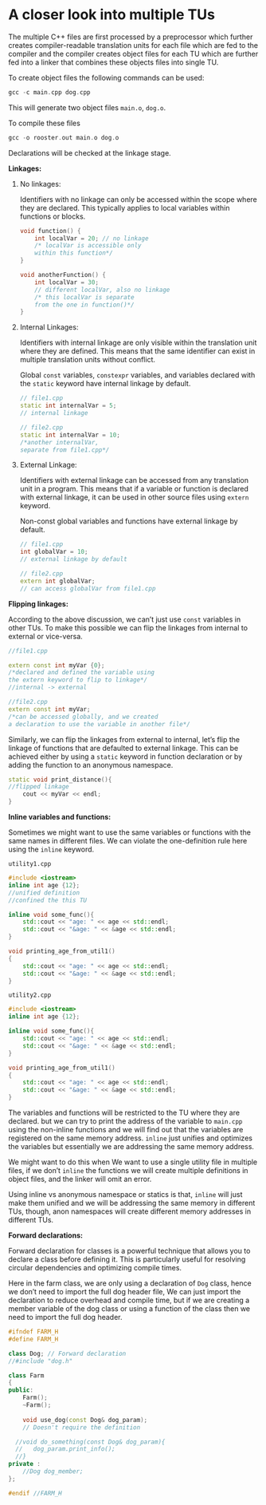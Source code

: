 # A closer look into multiple TUs

The multiple C++ files are first processed by a preprocessor which further creates compiler-readable translation units for each file which are fed to the compiler and the compiler creates object files for each TU which are further fed into a linker that combines these objects files into single TU.

To create object files the following commands can be used:

```cpp
gcc -c main.cpp dog.cpp
```

This will generate two object files `main.o`, `dog.o`.

To compile these files

```cpp
gcc -o rooster.out main.o dog.o
```

Declarations will be checked at the linkage stage.

**Linkages:**

1. No linkages:
    
    Identifiers with no linkage can only be accessed within the scope where they are declared. This typically applies to local variables within functions or blocks.
    
    ```cpp
    void function() {
        int localVar = 20; // no linkage
        /* localVar is accessible only 
        within this function*/
    }
    
    void anotherFunction() {
        int localVar = 30; 
        // different localVar, also no linkage
        /* this localVar is separate 
        from the one in function()*/
    }
    ```
    

1. Internal Linkages:
    
    Identifiers with internal linkage are only visible within the translation unit where they are defined. This means that the same identifier can exist in multiple translation units without conflict.
    
    Global `const` variables, `constexpr` variables, and variables declared with the `static` keyword have internal linkage by default.
    
    ```cpp
    // file1.cpp
    static int internalVar = 5; 
    // internal linkage
    
    // file2.cpp
    static int internalVar = 10; 
    /*another internalVar, 
    separate from file1.cpp*/
    ```
    

1. External Linkage:
    
    Identifiers with external linkage can be accessed from any translation unit in a program. This means that if a variable or function is declared with external linkage, it can be used in other source files using `extern` keyword. 
    
    Non-const global variables and functions have external linkage by default.
    
    ```cpp
    // file1.cpp
    int globalVar = 10; 
    // external linkage by default
    
    // file2.cpp
    extern int globalVar; 
    // can access globalVar from file1.cpp
    ```
    

**Flipping linkages:**

According to the above discussion, we can’t just use `const` variables in other TUs. To make this possible we can flip the linkages from internal to external or vice-versa. 

```cpp
//file1.cpp

extern const int myVar {0};
/*declared and defined the variable using 
the extern keyword to flip to linkage*/
//internal -> external

//file2.cpp
extern const int myVar;
/*can be accessed globally, and we created
a declaration to use the variable in another file*/

```

Similarly, we can flip the linkages from external to internal, let’s flip the linkage of functions that are defaulted to external linkage. This can be achieved either by using a `static` keyword in function declaration or by adding the function to an anonymous namespace.

```cpp
static void print_distance(){ 
//flipped linkage
    cout << myVar << endl;
} 
```

**Inline variables and functions:**

Sometimes we might want to use the same variables or functions with the same names in different files. We can violate the one-definition rule here using the `inline` keyword.

`utility1.cpp` 

```cpp
#include <iostream>
inline int age {12}; 
//unified definition
//confined the this TU

inline void some_func(){
    std::cout << "age: " << age << std::endl;
    std::cout << "&age: " << &age << std::endl;
}

void printing_age_from_util1()
{
    std::cout << "age: " << age << std::endl;
    std::cout << "&age: " << &age << std::endl;
}
```

`utility2.cpp` 

```cpp
#include <iostream>
inline int age {12};

inline void some_func(){
    std::cout << "age: " << age << std::endl;
    std::cout << "&age: " << &age << std::endl;
}

void printing_age_from_util1()
{
    std::cout << "age: " << age << std::endl;
    std::cout << "&age: " << &age << std::endl;
}
```

The variables and functions will be restricted to the TU where they are declared. but we can try to print the address of the variable to `main.cpp` using the non-inline functions and we will find out that the variables are registered on the same memory address. `inline` just unifies and optimizes the variables but essentially we are addressing the same memory address.

We might want to do this when We want to use a single utility file in multiple files, if we don’t `inline` the functions we will create multiple definitions in object files, and the linker will omit an error. 

Using inline vs anonymous namespace or statics is that, `inline` will just make them unified and we will be addressing the same memory in different TUs, though, anon namespaces will create different memory addresses in different TUs.

**Forward declarations:**

Forward declaration for classes is a powerful technique that allows you to declare a class before defining it. This is particularly useful for resolving circular dependencies and optimizing compile times.

Here in the farm class, we are only using a declaration of `Dog` class, hence we don’t need to import the full dog header file, We can just import the declaration to reduce overhead and compile time, but if we are creating a member variable of the dog class or using a function of the class then we need to import the full dog header.

```cpp
#ifndef FARM_H
#define FARM_H

class Dog; // Forward declaration
//#include "dog.h"

class Farm
{
public:
	Farm();
	~Farm();
	
	void use_dog(const Dog& dog_param); 
	// Doesn't require the definition

  //void do_something(const Dog& dog_param){
  //   dog_param.print_info();
  //}
private : 
    //Dog dog_member;
};

#endif //FARM_H
```